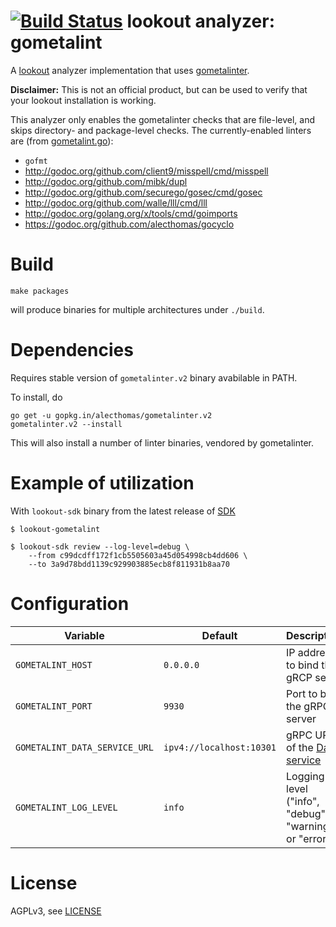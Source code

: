 # [![Build Status](https://travis-ci.org/src-d/lookout-gometalint-analyzer.svg)](https://travis-ci.org/src-d/lookout-gometalint-analyzer) lookout analyzer: gometalint

A [lookout](https://github.com/src-d/lookout/) analyzer implementation that
uses [gometalinter](https://github.com/alecthomas/gometalinter).

**Disclaimer:** This is not an official product, but can be used to verify that
your lookout installation is working.

This analyzer only enables the gometalinter checks that are file-level, and
skips directory- and package-level checks.  The currently-enabled linters are
(from [gometalint.go](gometalint.go)):

* `gofmt`
* http://godoc.org/github.com/client9/misspell/cmd/misspell
* http://godoc.org/github.com/mibk/dupl
* http://godoc.org/github.com/securego/gosec/cmd/gosec
* http://godoc.org/github.com/walle/lll/cmd/lll
* http://godoc.org/golang.org/x/tools/cmd/goimports
* https://godoc.org/github.com/alecthomas/gocyclo

# Build

```
make packages
```

will produce binaries for multiple architectures under `./build`.

# Dependencies

Requires stable version of `gometalinter.v2` binary avabilable in PATH.

To install, do
```
go get -u gopkg.in/alecthomas/gometalinter.v2
gometalinter.v2 --install
```
This will also install a number of linter binaries, vendored by gometalinter.

# Example of utilization

With `lookout-sdk` binary from the latest release of [SDK](https://github.com/src-d/lookout/releases)

```
$ lookout-gometalint

$ lookout-sdk review --log-level=debug \
    --from c99dcdff172f1cb5505603a45d054998cb4dd606 \
    --to 3a9d78bdd1139c929903885ecb8f811931b8aa70
```

# Configuration

| Variable | Default | Description |
| -- | -- | -- |
| `GOMETALINT_HOST` | `0.0.0.0` | IP address to bind the gRCP serve |
| `GOMETALINT_PORT` | `9930` | Port to bind the gRPC server |
| `GOMETALINT_DATA_SERVICE_URL` | `ipv4://localhost:10301` | gRPC URL of the [Data service](https://github.com/src-d/lookout/tree/master/docs#components)
| `GOMETALINT_LOG_LEVEL` | `info` | Logging level ("info", "debug", "warning" or "error") |


# License

AGPLv3, see [LICENSE](LICENSE)
